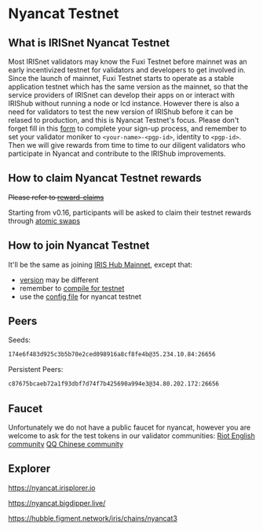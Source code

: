 # Nyancat Testnet

## What is IRISnet Nyancat Testnet

Most IRISnet validators may know the Fuxi Testnet before mainnet was an early incentivized testnet for validators and developers to get involved in. Since the launch of mainnet, Fuxi Testnet starts to operate as a stable application testnet which has the same version as the mainnet, so that the service providers of IRISnet can develop their apps on or interact with IRIShub without running a node or lcd instance. However there is also a need for validators to test the new version of IRIShub before it can be relased to production, and this is Nyancat Testnet's focus. Please don't forget fill in this [form](http://nyancat-irisnet.mikecrm.com/SnqhRqw) to complete your sign-up process, and remember to set your validator moniker to `<your-name>-<pgp-id>`, identity to `<pgp-id>`. Then we will give rewards from time to time to our diligent validators who participate in Nyancat and contribute to the IRIShub improvements.

## How to claim Nyancat Testnet rewards

~~Please refer to [reward-claims](./reward-claims/README.md)~~

Starting from v0.16, participants will be asked to claim their testnet rewards through [atomic swaps](./v0.16/README.md#htlc-tasks) 

## How to join Nyancat Testnet

It'll be the same as joining [IRIS Hub Mainnet](https://stage.irisnet.org/docs/get-started/mainnet.html), except that:

- [version](./v0.16/README.md) may be different
- remember to [compile for testnet](https://stage.irisnet.org/docs/get-started/testnet.html#install)
- use the [config file](./config) for nyancat testnet

## Peers

Seeds:

```bash
174e6f483d925c3b5b70e2ced098916a8cf8fe4b@35.234.10.84:26656
```

Persistent Peers:

```bash
c87675bcaeb72a1f93dbf7d74f7b425690a994e3@34.80.202.172:26656
```

## Faucet

Unfortunately we do not have a public faucet for nyancat, however you are welcome to ask for the test tokens in our validator communities: [Riot English community](https://matrix.to/#/!bmimZgJrUWSmxqQEmG:matrix.org?via=matrix.org&via=t2bot.io) [QQ Chinese community](https://jq.qq.com/?_wv=1027&k=5BeP3tJ)

## Explorer

<https://nyancat.irisplorer.io>

<https://nyancat.bigdipper.live/>

<https://hubble.figment.network/iris/chains/nyancat3>
